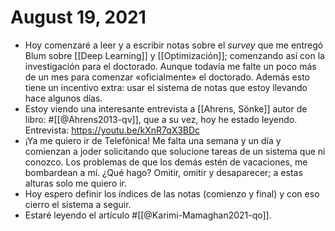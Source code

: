 # August 19, 2021

- Hoy comenzaré a leer y a escribir notas sobre el _survey_ que me entregó Blum sobre [[Deep Learning]] y [[Optimización]]; comenzando así con la investigación para el doctorado. Aunque todavía me falte un poco más de un mes para comenzar «oficialmente» el doctorado. Además esto tiene un incentivo extra: usar el sistema de notas que estoy llevando hace algunos días.
- Estoy viendo una interesante entrevista a [[Ahrens, Sönke]] autor de libro: #[[@Ahrens2013-qv]], que a su vez, hoy he estado leyendo. Entrevista: https://youtu.be/kXnR7qX3BDc
- ¡Ya me quiero ir de Telefónica! Me falta una semana y un día y comienzan a joder solicitando que solucione tareas de un sistema que ni conozco. Los problemas de que los demás estén de vacaciones, me bombardean a mí. ¿Qué hago? Omitir, omitir y desaparecer; a estas alturas solo me quiero ir.
- Hoy espero definir los índices de las notas (comienzo y final) y con eso cierro el sistema a seguir.
- Estaré leyendo el artículo #[[@Karimi-Mamaghan2021-qo]].
